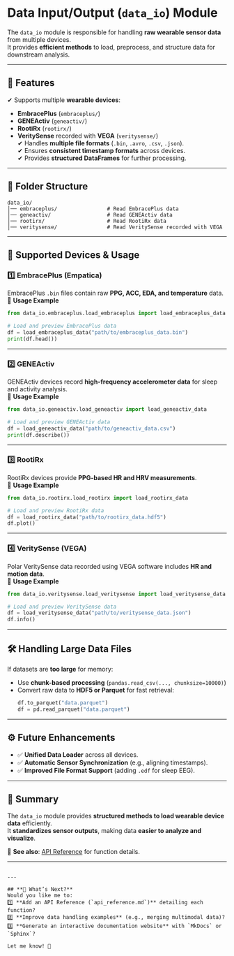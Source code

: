 # Data Input/Output (`data_io`) Module

The `data_io` module is responsible for handling **raw wearable sensor data** from multiple devices.  
It provides **efficient methods** to load, preprocess, and structure data for downstream analysis.

---

## 📌 Features
✔ Supports multiple **wearable devices**:  
   - **EmbracePlus** (`embraceplus/`)
   - **GENEActiv** (`geneactiv/`)
   - **RootiRx** (`rootirx/`)
   - **VeritySense** recorded with **VEGA** (`veritysense/`)  
✔ Handles **multiple file formats** (`.bin`, `.avro`, `.csv`, `.json`).  
✔ Ensures **consistent timestamp formats** across devices.  
✔ Provides **structured DataFrames** for further processing.

---

## 📂 Folder Structure
```
data_io/
│── embraceplus/                # Read EmbracePlus data
│── geneactiv/                  # Read GENEActiv data
│── rootirx/                    # Read RootiRx data
│── veritysense/                # Read VeritySense recorded with VEGA
```

---

## 🚀 Supported Devices & Usage

### **1️⃣ EmbracePlus (Empatica)**
EmbracePlus `.bin` files contain raw **PPG, ACC, EDA, and temperature** data.  
📌 **Usage Example**
```python
from data_io.embraceplus.load_embraceplus import load_embraceplus_data

# Load and preview EmbracePlus data
df = load_embraceplus_data("path/to/embraceplus_data.bin")
print(df.head())
```

---

### **2️⃣ GENEActiv**
GENEActiv devices record **high-frequency accelerometer data** for sleep and activity analysis.  
📌 **Usage Example**
```python
from data_io.geneactiv.load_geneactiv import load_geneactiv_data

# Load and preview GENEActiv data
df = load_geneactiv_data("path/to/geneactiv_data.csv")
print(df.describe())
```

---

### **3️⃣ RootiRx**
RootiRx devices provide **PPG-based HR and HRV measurements**.  
📌 **Usage Example**
```python
from data_io.rootirx.load_rootirx import load_rootirx_data

# Load and preview RootiRx data
df = load_rootirx_data("path/to/rootirx_data.hdf5")
df.plot()
```

---

### **4️⃣ VeritySense (VEGA)**
Polar VeritySense data recorded using VEGA software includes **HR and motion data**.  
📌 **Usage Example**
```python
from data_io.veritysense.load_veritysense import load_veritysense_data

# Load and preview VeritySense data
df = load_veritysense_data("path/to/veritysense_data.json")
df.info()
```

---

## 🛠 Handling Large Data Files
If datasets are **too large** for memory:
- Use **chunk-based processing** (`pandas.read_csv(..., chunksize=10000)`)
- Convert raw data to **HDF5 or Parquet** for fast retrieval:
  ```python
  df.to_parquet("data.parquet")
  df = pd.read_parquet("data.parquet")
  ```

---

## ⚙ Future Enhancements
- ✅ **Unified Data Loader** across all devices.
- ✅ **Automatic Sensor Synchronization** (e.g., aligning timestamps).
- ✅ **Improved File Format Support** (adding `.edf` for sleep EEG).

---

## 🎯 Summary
The `data_io` module provides **structured methods to load wearable device data** efficiently.  
It **standardizes sensor outputs**, making data **easier to analyze and visualize**.

🔹 **See also**: [API Reference](api_reference.md) for function details.  

---
```

---

## **📌 What’s Next?**
Would you like me to:
1️⃣ **Add an API Reference (`api_reference.md`)** detailing each function?  
2️⃣ **Improve data handling examples** (e.g., merging multimodal data)?  
3️⃣ **Generate an interactive documentation website** with `MkDocs` or `Sphinx`?  

Let me know! 🚀